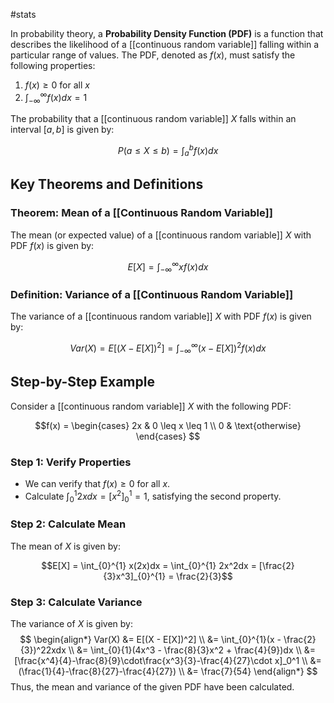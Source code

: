 #stats 

In probability theory, a **Probability Density Function (PDF)** is a function that describes the likelihood of a [[continuous random variable]] falling within a particular range of values. The PDF, denoted as $f(x)$, must satisfy the following properties:

1. $f(x) \geq 0$ for all $x$
2. $\int_{-\infty}^{\infty} f(x)dx = 1$

The probability that a [[continuous random variable]] $X$ falls within an interval $[a,b]$ is given by:

$$P(a \leq X \leq b) = \int_{a}^{b} f(x)dx$$

## Key Theorems and Definitions

### Theorem: Mean of a [[Continuous Random Variable]]
The mean (or expected value) of a [[continuous random variable]] $X$ with PDF $f(x)$ is given by:

$$E[X] = \int_{-\infty}^{\infty} x f(x)dx$$

### Definition: Variance of a [[Continuous Random Variable]]
The variance of a [[continuous random variable]] $X$ with PDF $f(x)$ is given by:

$$Var(X) = E[(X - E[X])^2] = \int_{-\infty}^{\infty} (x - E[X])^2 f(x)dx$$

## Step-by-Step Example

Consider a [[continuous random variable]] $X$ with the following PDF:

$$f(x) = 
\begin{cases}
2x & 0 \leq x \leq 1 \\
0 & \text{otherwise}
\end{cases}
$$

### Step 1: Verify Properties
- We can verify that $f(x) \geq 0$ for all $x$.
- Calculate $\int_{0}^{1} 2xdx = [x^2]_{0}^{1} = 1$, satisfying the second property.

### Step 2: Calculate Mean
The mean of $X$ is given by:

$$E[X] = \int_{0}^{1} x(2x)dx = \int_{0}^{1} 2x^2dx = [\frac{2}{3}x^3]_{0}^{1} = \frac{2}{3}$$

### Step 3: Calculate Variance
The variance of $X$ is given by:
$$
\begin{align*}
Var(X) &= E[(X - E[X])^2] \\
&= \int_{0}^{1}(x - \frac{2}{3})^22xdx \\
&= \int_{0}{1}(4x^3 - \frac{8}{3}x^2 + \frac{4}{9})dx \\
&= [\frac{x^4}{4}-\frac{8}{9}\cdot\frac{x^3}{3}-\frac{4}{27}\cdot x]_0^1 \\
&= (\frac{1}{4}-\frac{8}{27}-\frac{4}{27}) \\
&= \frac{7}{54}
\end{align*}
$$
Thus, the mean and variance of the given PDF have been calculated.